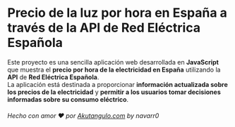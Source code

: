 # Precio de la luz por hora en España a través de la API de Red Eléctrica Española
Este proyecto es una sencilla aplicación web desarrollada en __JavaScript__ que muestra el **precio por hora de la electricidad en España** utilizando la __API__ de **Red Eléctrica Española**. <br>
La aplicación está destinada a proporcionar **información actualizada sobre los precios de la electricidad** y **permitir a los usuarios tomar decisiones informadas sobre su consumo eléctrico**. <br>
###### Hecho con amor :heart: por [Akutangulo.com](http://akutangulo.com/ "Akutangulo.com") by navarr0
